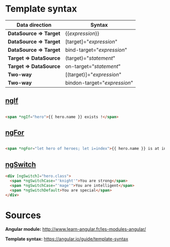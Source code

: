 # Template syntax


| Data direction | Syntax | 
| ----------|-------------|
| **DataSource => Target**   | {{*expression*}} |
| **DataSource => Target**   | [target]="*expression*" |
| **DataSource => Target**   | bind-target="*expression*" |
| **Target => DataSource**   | (target)="*statement*" |
| **Target => DataSource**   | on-target="*statement*" |
| **Two-way**                | [(target)]="*expression*" |
| **Two-way**                | bindon-target="*expression*" |



## [ngIf](https://angular.io/api/common/NgIf)

```html

<span *ngIf="hero">{{ hero.name }} exists !</span>

```

## [ngFor](https://angular.io/api/common/NgForOf)

```html

<span *ngFor="let hero of heroes; let i=index">{{ hero.name }} is at index {{ i }}</span>

```

## [ngSwitch](https://angular.io/api/common/NgSwitch)

```html
<div [ngSwitch]="hero.class">
  <span *ngSwitchCase="'knight'">You are strong</span>
  <span *ngSwitchCase="'mage'">You are intelligent</span>
  <span *ngSwitchDefault>You are special</span>
</div>
```

# Sources

**Angular module:** http://www.learn-angular.fr/les-modules-angular/

**Template syntax:** https://angular.io/guide/template-syntax
